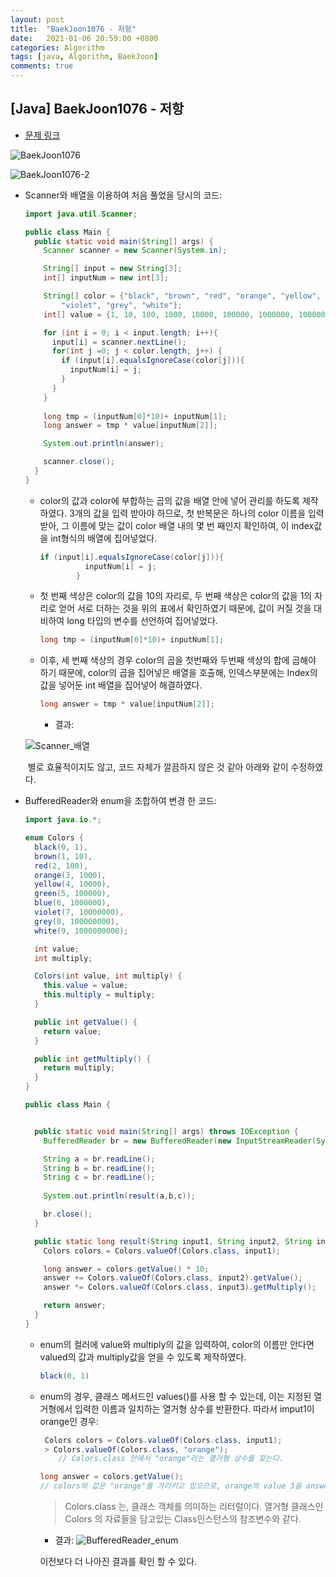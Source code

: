 ```yaml
---
layout: post
title:  "BaekJoon1076 - 저항"
date:   2021-01-06 20:59:00 +0800
categories: Algorithm
tags: [java, Algorithm, BaekJoon]
comments: true
---
```


## [Java] BaekJoon1076 - 저항



* [문제 링크]( https://www.acmicpc.net/problem/1076)

![BaekJoon1076](https://user-images.githubusercontent.com/69128652/103766798-ccec7e00-5062-11eb-8ed6-cd7e7fc437b6.png)

![BaekJoon1076-2](https://user-images.githubusercontent.com/69128652/103766985-23f25300-5063-11eb-8b2c-7b3cd8ecaecb.png)



* Scanner와 배열을 이용하여 처음 풀었을 당시의 코드:

  ```java
  import java.util.Scanner;
  
  public class Main {
    public static void main(String[] args) {
      Scanner scanner = new Scanner(System.in);
  
      String[] input = new String[3];
      int[] inputNum = new int[3];
  
      String[] color = {"black", "brown", "red", "orange", "yellow", "green", "blue",
          "violet", "grey", "white"};
      int[] value = {1, 10, 100, 1000, 10000, 100000, 1000000, 10000000, 100000000, 1000000000};
  
      for (int i = 0; i < input.length; i++){
        input[i] = scanner.nextLine();
        for(int j =0; j < color.length; j++) {
          if (input[i].equalsIgnoreCase(color[j])){
            inputNum[i] = j;
          }
        }
      }
      
      long tmp = (inputNum[0]*10)+ inputNum[1];
      long answer = tmp * value[inputNum[2]];
  
      System.out.println(answer);
  
      scanner.close();
    }
  }
  
  ```

  * color의 값과 color에 부합하는 곱의 값을 배열 안에 넣어 관리를 하도록 제작하였다.
    3개의 값을 입력 받아야 하므로, 첫 반복문은 하나의 color 이름을 입력받아, 그 이름에 맞는 값이 color 배열 내의 몇 번 째인지 확인하여, 이 index값을 int형식의 배열에 집어넣었다.

    ```java
    if (input[i].equalsIgnoreCase(color[j])){
              inputNum[i] = j;
            }
    ```

  * 첫 번째 색상은 color의 값을 10의 자리로, 두 번째 색상은 color의 값을 1의 자리로 얻어 서로 더하는 것을 위의 표에서 확인하였기 때문에, 값이 커질 것을 대비하여 long 타입의 변수를 선언하여 집어넣었다.

    ```java
    long tmp = (inputNum[0]*10)+ inputNum[1];
    ```

  * 이후, 세 번째 색상의 경우 color의 곱을 첫번째와 두번째 색상의 합에 곱해야 하기 때문에,
    color의 곱을 집어넣은 배열을 호출해, 인덱스부분에는 Index의 값을 넣어둔 int 배열을 집어넣어 해결하였다.

    ```java
    long answer = tmp * value[inputNum[2]];
    ```

    

    * 결과:

  ![Scanner_배열](https://user-images.githubusercontent.com/69128652/103767111-6451d100-5063-11eb-9a6d-71bc7d364666.png)

  ​			별로 효율적이지도 않고, 코드 자체가 깔끔하지 않은 것 같아 아래와 같이 수정하였다.



* BufferedReader와 enum을 조합하여 변경 한 코드:

  ```java
  import java.io.*;
  
  enum Colors {
    black(0, 1),
    brown(1, 10),
    red(2, 100),
    orange(3, 1000),
    yellow(4, 10000),
    green(5, 100000),
    blue(6, 1000000),
    violet(7, 10000000),
    grey(8, 100000000),
    white(9, 1000000000);
  
    int value;
    int multiply;
  
    Colors(int value, int multiply) {
      this.value = value;
      this.multiply = multiply;
    }
  
    public int getValue() {
      return value;
    }
  
    public int getMultiply() {
      return multiply;
    }
  }
  
  public class Main {
  
  
    public static void main(String[] args) throws IOException {
      BufferedReader br = new BufferedReader(new InputStreamReader(System.in));
  
      String a = br.readLine();
      String b = br.readLine();
      String c = br.readLine();
      
      System.out.println(result(a,b,c));
  
      br.close();
    }
  
    public static long result(String input1, String input2, String input3) {
      Colors colors = Colors.valueOf(Colors.class, input1);
  
      long answer = colors.getValue() * 10;
      answer += Colors.valueOf(Colors.class, input2).getValue();
      answer *= Colors.valueOf(Colors.class, input3).getMultiply();
  
      return answer;
    }
  }
  
  ```

  * enum의 컬러에 value와 multiply의 값을 입력하여, color의 이름만 안다면 valued의 값과 multiply값을 얻을 수 있도록 제작하였다.

    ```java
    black(0, 1)
    ```

  * enum의 경우, 클래스 메서드인 values()를 사용 할 수 있는데, 이는 지정된 열거형에서 입력한 이름과 일치하는 열거형 상수를 반환한다.
    따라서 imput1이 orange인 경우:

    ```java
     Colors colors = Colors.valueOf(Colors.class, input1);
     > Colors.valueOf(Colors.class, "orange");
    	// Colors.class 안에서 "orange"라는 열거형 상수를 찾는다.
    
    long answer = colors.getValue();
    // colors의 값은 "orange"를 가리키고 있으므로, orange의 value 3을 answer에 저장한다. 
    ```

    > Colors.class 는, 클래스 객체를 의미하는 리터럴이다.
    > 열거형 클래스인 Colors 의 자료들을 담고있는 Class인스턴스의 참조변수와 같다.

    * 결과:
      ![BufferedReader_enum](https://user-images.githubusercontent.com/69128652/103767126-6b78df00-5063-11eb-9948-64d796e61a29.png)

    이전보다 더 나아진 결과를 확인 할 수 있다.